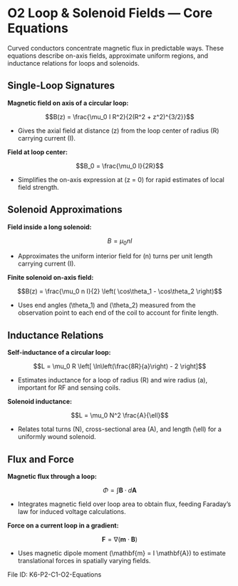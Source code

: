 # O2 Loop & Solenoid Fields — Core Equations

Curved conductors concentrate magnetic flux in predictable ways. These equations describe on-axis fields, approximate uniform regions, and inductance relations for loops and solenoids.

## Single-Loop Signatures
**Magnetic field on axis of a circular loop:**

$$B(z) = \frac{\mu_0 I R^2}{2(R^2 + z^2)^{3/2}}$$

- Gives the axial field at distance \(z\) from the loop center of radius \(R\) carrying current \(I\).

**Field at loop center:**

$$B_0 = \frac{\mu_0 I}{2R}$$

- Simplifies the on-axis expression at \(z = 0\) for rapid estimates of local field strength.

## Solenoid Approximations
**Field inside a long solenoid:**

$$B = \mu_0 n I$$

- Approximates the uniform interior field for \(n\) turns per unit length carrying current \(I\).

**Finite solenoid on-axis field:**

$$B(z) = \frac{\mu_0 n I}{2} \left( \cos\theta_1 - \cos\theta_2 \right)$$

- Uses end angles \(\theta_1\) and \(\theta_2\) measured from the observation point to each end of the coil to account for finite length.

## Inductance Relations
**Self-inductance of a circular loop:**

$$L = \mu_0 R \left[ \ln\left(\frac{8R}{a}\right) - 2 \right]$$

- Estimates inductance for a loop of radius \(R\) and wire radius \(a\), important for RF and sensing coils.

**Solenoid inductance:**

$$L = \mu_0 N^2 \frac{A}{\ell}$$

- Relates total turns \(N\), cross-sectional area \(A\), and length \(\ell\) for a uniformly wound solenoid.

## Flux and Force
**Magnetic flux through a loop:**

$$\Phi = \int \mathbf{B} \cdot d\mathbf{A}$$

- Integrates magnetic field over loop area to obtain flux, feeding Faraday’s law for induced voltage calculations.

**Force on a current loop in a gradient:**

$$\mathbf{F} = \nabla (\mathbf{m} \cdot \mathbf{B})$$

- Uses magnetic dipole moment \(\mathbf{m} = I \mathbf{A}\) to estimate translational forces in spatially varying fields.

File ID: K6-P2-C1-O2-Equations
